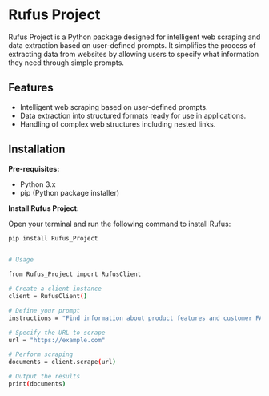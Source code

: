 # Rufus Project

Rufus Project is a Python package designed for intelligent web scraping and data extraction based on user-defined prompts. It simplifies the process of extracting data from websites by allowing users to specify what information they need through simple prompts.

## Features

- Intelligent web scraping based on user-defined prompts.
- Data extraction into structured formats ready for use in applications.
- Handling of complex web structures including nested links.

## Installation

**Pre-requisites:**
- Python 3.x
- pip (Python package installer)

**Install Rufus Project:**

Open your terminal and run the following command to install Rufus:

```bash
pip install Rufus_Project


# Usage

from Rufus_Project import RufusClient

# Create a client instance
client = RufusClient()

# Define your prompt
instructions = "Find information about product features and customer FAQs."

# Specify the URL to scrape
url = "https://example.com"

# Perform scraping
documents = client.scrape(url)

# Output the results
print(documents)


